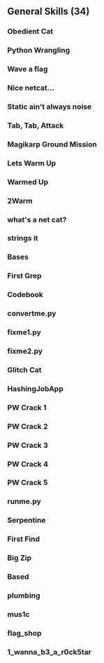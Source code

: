 ## General Skills (34)
### Obedient Cat

### Python Wrangling

### Wave a flag

### Nice netcat...

### Static ain't always noise

### Tab, Tab, Attack

### Magikarp Ground Mission

### Lets Warm Up

### Warmed Up

### 2Warm

### what's a net cat?

### strings it

### Bases

### First Grep

### Codebook

### convertme.py

### fixme1.py

### fixme2.py

### Glitch Cat

### HashingJobApp

### PW Crack 1

### PW Crack 2

### PW Crack 3

### PW Crack 4

### PW Crack 5

### runme.py

### Serpentine

### First Find

### Big Zip

### Based

### plumbing

### mus1c

### flag_shop

### 1_wanna_b3_a_r0ck5tar